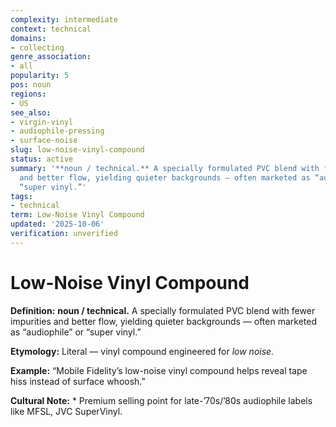```yaml
---
complexity: intermediate
context: technical
domains:
- collecting
genre_association:
- all
popularity: 5
pos: noun
regions:
- US
see_also:
- virgin-vinyl
- audiophile-pressing
- surface-noise
slug: low-noise-vinyl-compound
status: active
summary: '**noun / technical.** A specially formulated PVC blend with fewer impurities
  and better flow, yielding quieter backgrounds — often marketed as “audiophile” or
  “super vinyl.”'
tags:
- technical
term: Low-Noise Vinyl Compound
updated: '2025-10-06'
verification: unverified
---
```


# Low-Noise Vinyl Compound

**Definition:** **noun / technical.** A specially formulated PVC blend with fewer impurities and better flow, yielding quieter backgrounds — often marketed as “audiophile” or “super vinyl.”

**Etymology:** Literal — vinyl compound engineered for *low noise.*

**Example:** “Mobile Fidelity’s low-noise vinyl compound helps reveal tape hiss instead of surface whoosh.”

**Cultural Note:** * Premium selling point for late-’70s/’80s audiophile labels like MFSL, JVC SuperVinyl.

